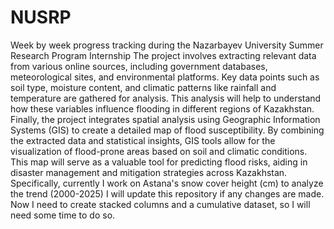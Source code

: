 # NUSRP
Week by week progress tracking during the Nazarbayev University Summer Research Program Internship
The project involves extracting relevant data from various online sources, including government databases, meteorological sites, and environmental platforms. 
Key data points such as soil type, moisture content, and climatic patterns like rainfall and temperature are gathered for analysis. This analysis will help to understand how these variables influence flooding in different regions of Kazakhstan. 
Finally, the project integrates spatial analysis using Geographic Information Systems (GIS) to create a detailed map of flood susceptibility. 
By combining the extracted data and statistical insights, GIS tools allow for the visualization of flood-prone areas based on soil and climatic conditions. 
This map will serve as a valuable tool for predicting flood risks, aiding in disaster management and mitigation strategies across Kazakhstan.
Specifically, currently I work on Astana's snow cover height (cm) to analyze the trend (2000-2025)
I will update this repository if any changes are made.
Now I need to create stacked columns and a cumulative dataset, so I will need some time to do so.
